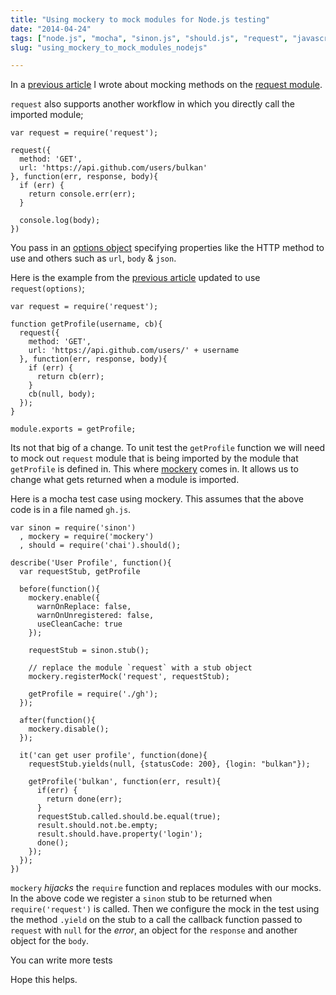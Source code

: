 ```yaml
---
title: "Using mockery to mock modules for Node.js testing"
date: "2014-04-24"
tags: ["node.js", "mocha", "sinon.js", "should.js", "request", "javascript", "mockery"]
slug: "using_mockery_to_mock_modules_nodejs"

---
```



In a [previous article](https://bulkan-evcimen.com/testing_with_mocha_sinon) I wrote about mocking methods on the [request module](https://github.com/mikeal/request).

`request` also supports another workflow in which you directly call the imported module;

    var request = require('request');

    request({
      method: 'GET',
      url: 'https://api.github.com/users/bulkan'
    }, function(err, response, body){
      if (err) {
        return console.err(err);
      }

      console.log(body);
    })


You pass in an [options object](https://github.com/mikeal/request#requestoptions-callback) specifying properties like the HTTP method
to use and others such as `url`, `body` & `json`.

Here is the example from the [previous article](https://bulkan-evcimen.com/testing_with_mocha_sinon) updated to use `request(options)`;


    var request = require('request');

    function getProfile(username, cb){
      request({
        method: 'GET',
        url: 'https://api.github.com/users/' + username
      }, function(err, response, body){
        if (err) {
          return cb(err);
        }
        cb(null, body);
      });
    }

    module.exports = getProfile;

Its not that big of a change. To unit test the `getProfile` function we will need
to mock out `request` module that is being imported by the module that `getProfile`
is defined in.  This where [mockery](https://github.com/mfncooper/mockery) comes in.
It allows us to change what gets returned when a module is imported.

Here is a mocha test case using mockery. This assumes that the above code is in a file named `gh.js`.

    var sinon = require('sinon')
      , mockery = require('mockery')
      , should = require('chai').should();

    describe('User Profile', function(){
      var requestStub, getProfile

      before(function(){
        mockery.enable({
          warnOnReplace: false,
          warnOnUnregistered: false,
          useCleanCache: true
        });

        requestStub = sinon.stub();

        // replace the module `request` with a stub object
        mockery.registerMock('request', requestStub);

        getProfile = require('./gh');
      });

      after(function(){
        mockery.disable();
      });

      it('can get user profile', function(done){
        requestStub.yields(null, {statusCode: 200}, {login: "bulkan"});

        getProfile('bulkan', function(err, result){
          if(err) {
            return done(err);
          }
          requestStub.called.should.be.equal(true);
          result.should.not.be.empty;
          result.should.have.property('login');
          done();
        });
      });
    })



`mockery` _hijacks_ the `require` function and replaces modules with our mocks. In the above code
we register a `sinon` stub to be returned when `require('request')` is called. Then we configure
the mock in the test using the method `.yield` on the stub to a call the callback
function passed to `request` with `null` for the _error_, an object for the `response` and another object
for the `body`.

You can write more tests


Hope this helps.
